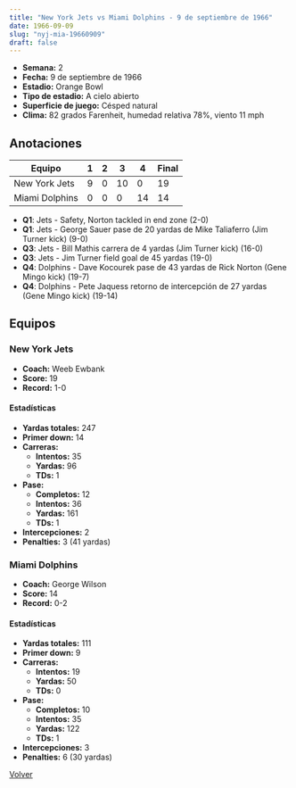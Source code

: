 ```yaml
---
title: "New York Jets vs Miami Dolphins - 9 de septiembre de 1966"
date: 1966-09-09
slug: "nyj-mia-19660909"
draft: false
---
```


- **Semana:** 2
- **Fecha:** 9 de septiembre de 1966
- **Estadio:** Orange Bowl
- **Tipo de estadio:** A cielo abierto
- **Superficie de juego:** Césped natural
- **Clima:** 82 grados Farenheit, humedad relativa 78%, viento 11 mph





## Anotaciones
| Equipo | 1 | 2 | 3 | 4 | Final |
|--------|---|---|---|---|-------|
| New York Jets  | 9 | 0 | 10 | 0  | 19 |
| Miami Dolphins  | 0 | 0 | 0 | 14  | 14 |
- **Q1**: Jets - Safety, Norton tackled in end zone (2-0)
- **Q1**: Jets - George Sauer pase de 20 yardas de Mike Taliaferro (Jim Turner kick) (9-0)
- **Q3**: Jets - Bill Mathis carrera de 4 yardas (Jim Turner kick) (16-0)
- **Q3**: Jets - Jim Turner field goal de 45 yardas (19-0)
- **Q4**: Dolphins - Dave Kocourek pase de 43 yardas de Rick Norton (Gene Mingo kick) (19-7)
- **Q4**: Dolphins - Pete Jaquess retorno de intercepción de 27 yardas (Gene Mingo kick) (19-14)


## Equipos


### New York Jets
* **Coach:** Weeb Ewbank
* **Score:** 19
* **Record:** 1-0
#### Estadísticas
* **Yardas totales:** 247
* **Primer down:** 14
* **Carreras:**
  * **Intentos:** 35
  * **Yardas:** 96
  * **TDs:** 1
* **Pase:**
  * **Completos:** 12
  * **Intentos:** 36
  * **Yardas:** 161
  * **TDs:** 1
* **Intercepciones:** 2
* **Penalties:** 3 (41 yardas)

### Miami Dolphins
* **Coach:** George Wilson
* **Score:** 14
* **Record:** 0-2
#### Estadísticas
* **Yardas totales:** 111
* **Primer down:** 9
* **Carreras:**
  * **Intentos:** 19
  * **Yardas:** 50
  * **TDs:** 0
* **Pase:**
  * **Completos:** 10
  * **Intentos:** 35
  * **Yardas:** 122
  * **TDs:** 1
* **Intercepciones:** 3
* **Penalties:** 6 (30 yardas)


[Volver](/historia/1966)
